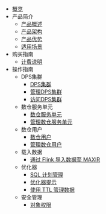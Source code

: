 
* [概览](/maxir/README)
* 产品简介
    * [产品概述](/maxir/introduction/overview)
    * [产品架构](/maxir/introduction/architecture)
    * [产品优势](/maxir/introduction/highlights)
    * [适用场景](/maxir/introduction/application-scenarios)
* 购买指南
    * [计费说明](/maxir/buy/charge)
* 操作指南
    * DPS集群
      * [DPS集群](/maxir/guides/dps-clusters/dps-clusters)
      * [管理DPS集群](/maxir/guides/dps-clusters/manage-dps-clusters)
      * [访问DPS集群](/maxir/guides/dps-clusters/access-dps-clusters)
    * 数仓服务单元
      * [数仓服务单元](/maxir/guides/dw-service-units/dw-service-units)
      * [管理数仓服务单元](/maxir/guides/dw-service-units/manage-dw-service-units)
    * 数仓用户
      * [数仓用户](/maxir/guides/dw-users/dw-users)
      * [管理数仓用户](/maxir/guides/dw-users/manage-dwusers)
    * 载入数据
      * [通过 Flink 导入数据至 MAXIR](/maxir/guides/load-data/use-flink-to-load)
    * 优化器
      * [SQL 计划管理](/maxir/guides/optimization/sql-plan-management)
      * [优化器提示](/maxir/guides/optimization/optimizer-hints)
      * [使用 TTL 管理数据](/maxir/guides/optimization/ttl)
    * 安全管理
      * [对象权限](/maxir/guides/security/object-privileges)
